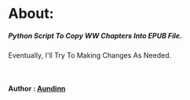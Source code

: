 # About:
<h5>Python Script To Copy WW Chapters Into EPUB File.</h5>
<p>Eventually, I'll Try To Making Changes As Needed.</p>
<br/>
<h4> Author :  <a href="https://forum.wuxiaworld.com/profile/Aundinn">Aundinn</a> </h4>
